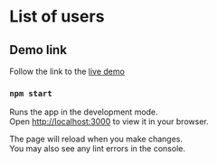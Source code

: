 # List of users

## Demo link

Follow the link to the [live demo](https://list-of-users-uivy.onrender.com) 

### `npm start`

Runs the app in the development mode.\
Open [http://localhost:3000](http://localhost:3000) to view it in your browser.

The page will reload when you make changes.\
You may also see any lint errors in the console.